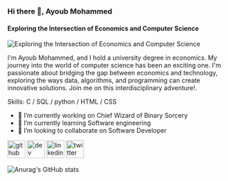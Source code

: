 ### Hi there 👋, Ayoub Mohammed
#### Exploring the Intersection of Economics and Computer Science
![Exploring the Intersection of Economics and Computer Science](https://tumindo.com/wp-content/uploads/2022/04/Motherboard.jpg)

I'm Ayoub Mohammed, and I hold a university degree in economics. My journey into the world of computer science has been an exciting one. I'm passionate about bridging the gap between economics and technology, exploring the ways data, algorithms, and programming can create innovative solutions. Join me on this interdisciplinary adventure!.

Skills: C / SQL / python / HTML / CSS

- 🔭 I’m currently working on Chief Wizard of Binary Sorcery 
- 🌱 I’m currently learning Software engineering 
- 👯 I’m looking to collaborate on Software Developer 


[<img src='https://cdn.jsdelivr.net/npm/simple-icons@3.0.1/icons/github.svg' alt='github' height='40'>](https://github.com/https://github.com/ayoub22222222)  [<img src='https://cdn.jsdelivr.net/npm/simple-icons@3.0.1/icons/dev-dot-to.svg' alt='dev' height='40'>](https://dev.to/ayoub22222222)  [<img src='https://cdn.jsdelivr.net/npm/simple-icons@3.0.1/icons/linkedin.svg' alt='linkedin' height='40'>](https://www.linkedin.com/in/https://www.linkedin.com/in/mohammed-ayoub-essbai//)  [<img src='https://cdn.jsdelivr.net/npm/simple-icons@3.0.1/icons/twitter.svg' alt='twitter' height='40'>](https://twitter.com/https://twitter.com/ayoub34120329)  

![Anurag's GitHub stats](https://github-readme-stats.vercel.app/api?username=anuraghazra&show_icons=true&theme=radical)


